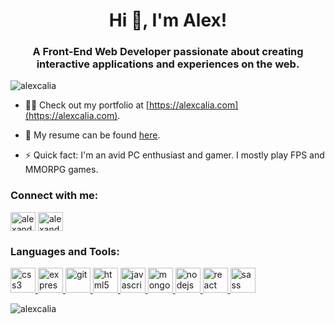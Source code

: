 <h1 align="center">Hi 👋, I'm Alex!</h1>
<h3 align="center">A Front-End Web Developer passionate about creating interactive applications and experiences on the web.</h3>

<p align="left"> <img src="https://komarev.com/ghpvc/?username=alexcalia&label=Profile%20views&color=0e75b6&style=flat" alt="alexcalia" /> </p>

- 👨‍💻 Check out my portfolio at [https://alexcalia.com](https://alexcalia.com).

- 📄 My resume can be found [here](https://alexcalia.com/assets/Alex-Calia-Resume.pdf).

- ⚡ Quick fact: I'm an avid PC enthusiast and gamer. I mostly play FPS and MMORPG games.

<h3 align="left">Connect with me:</h3>
<p align="left">
<a href="https://twitter.com/alexandercalia" target="blank"><img align="center" src="https://cdn.jsdelivr.net/npm/simple-icons@3.0.1/icons/twitter.svg" alt="alexandercalia" height="30" width="40" /></a>
<a href="https://linkedin.com/in/alexander-calia-33190337" target="blank"><img align="center" src="https://cdn.jsdelivr.net/npm/simple-icons@3.0.1/icons/linkedin.svg" alt="alexander-calia-33190337" height="30" width="40" /></a>
</p>

<h3 align="left">Languages and Tools:</h3>
<p align="left"> <a href="https://www.w3schools.com/css/" target="_blank"> <img src="https://devicons.github.io/devicon/devicon.git/icons/css3/css3-original-wordmark.svg" alt="css3" width="40" height="40"/> </a> <a href="https://expressjs.com" target="_blank"> <img src="https://devicons.github.io/devicon/devicon.git/icons/express/express-original-wordmark.svg" alt="express" width="40" height="40"/> </a> <a href="https://git-scm.com/" target="_blank"> <img src="https://www.vectorlogo.zone/logos/git-scm/git-scm-icon.svg" alt="git" width="40" height="40"/> </a> <a href="https://www.w3.org/html/" target="_blank"> <img src="https://devicons.github.io/devicon/devicon.git/icons/html5/html5-original-wordmark.svg" alt="html5" width="40" height="40"/> </a> <a href="https://developer.mozilla.org/en-US/docs/Web/JavaScript" target="_blank"> <img src="https://devicons.github.io/devicon/devicon.git/icons/javascript/javascript-original.svg" alt="javascript" width="40" height="40"/> </a> <a href="https://www.mongodb.com/" target="_blank"> <img src="https://devicons.github.io/devicon/devicon.git/icons/mongodb/mongodb-original-wordmark.svg" alt="mongodb" width="40" height="40"/> </a> <a href="https://nodejs.org" target="_blank"> <img src="https://devicons.github.io/devicon/devicon.git/icons/nodejs/nodejs-original-wordmark.svg" alt="nodejs" width="40" height="40"/> </a> <a href="https://reactjs.org/" target="_blank"> <img src="https://devicons.github.io/devicon/devicon.git/icons/react/react-original-wordmark.svg" alt="react" width="40" height="40"/> </a> <a href="https://sass-lang.com" target="_blank"> <img src="https://devicons.github.io/devicon/devicon.git/icons/sass/sass-original.svg" alt="sass" width="40" height="40"/> </a> </p>

<p>&nbsp;<img align="left" src="https://github-readme-stats.vercel.app/api?username=alexcalia&show_icons=true&locale=en&theme=prussian" alt="alexcalia" /></p>
